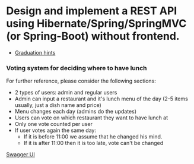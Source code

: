 # Design and implement a REST API using Hibernate/Spring/SpringMVC (or Spring-Boot) without frontend.

- <a href="https://github.com/JavaWebinar/topjava/blob/doc/doc/graduation.md">Graduation hints</a>

### Voting system for deciding where to have lunch
For further reference, please consider the following sections:

* 2 types of users: admin and regular users
* Admin can input a restaurant and it's lunch menu of the day (2-5 items usually, just a dish name and price)
* Menu changes each day (admins do the updates)
* Users can vote on which restaurant they want to have lunch at
* Only one vote counted per user
* If user votes again the same day:
  - If it is before 11:00 we assume that he changed his mind.
  - If it is after 11:00 then it is too late, vote can't be changed
  
<a href="https://http://localhost:8080/swagger-ui">Swagger UI</a>